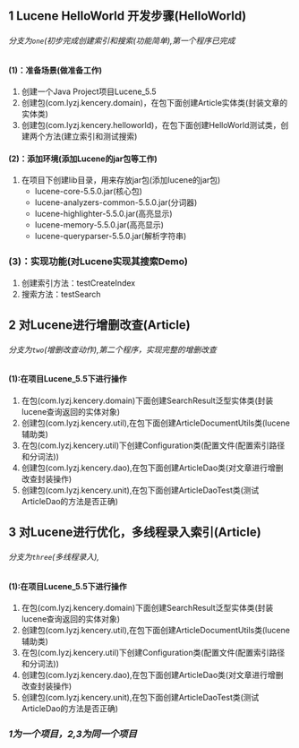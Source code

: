 ## 1 Lucene HelloWorld 开发步骤(HelloWorld)
######  *分支为`one`(初步完成创建索引和搜索(功能简单),第一个程序已完成*
#### (1)：准备场景(做准备工作)
1. 创建一个Java Project项目Lucene_5.5
2. 创建包(com.lyzj.kencery.domain)，在包下面创建Article实体类(封装文章的实体类)
3. 创建包(com.lyzj.kencery.helloworld)，在包下面创建HelloWorld测试类，创建两个方法(建立索引和测试搜索)
    
#### (2)：添加环境(添加Lucene的jar包等工作)
1. 在项目下创建lib目录，用来存放jar包(添加lucene的jar包)
    *  lucene-core-5.5.0.jar(核心包)  
    *  lucene-analyzers-common-5.5.0.jar(分词器)
    *  lucene-highlighter-5.5.0.jar(高亮显示)  
    *  lucene-memory-5.5.0.jar(高亮显示)
    *  lucene-queryparser-5.5.0.jar(解析字符串)
### (3)：实现功能(对Lucene实现其搜索Demo)
1. 创建索引方法：testCreateIndex
2. 搜索方法：testSearch    
	
## 2 对Lucene进行增删改查(Article)
######  *分支为`two`(增删改查动作),第二个程序，实现完整的增删改查* 
#### (1):在项目Lucene_5.5下进行操作
1. 在包(com.lyzj.kencery.domain)下面创建SearchResult泛型实体类(封装lucene查询返回的实体对象)
2. 创建包(com.lyzj.kencery.util),在包下面创建ArticleDocumentUtils类(lucene辅助类)
3. 在包(com.lyzj.kencery.util)下创建Configuration类(配置文件(配置索引路径和分词法))
4. 创建包(com.lyzj.kencery.dao),在包下面创建ArticleDao类(对文章进行增删改查封装操作)
5. 创建包(com.lyzj.kencery.unit),在包下面创建ArticleDaoTest类(测试ArticleDao的方法是否正确)
    
## 3 对Lucene进行优化，多线程录入索引(Article)
######  *分支为`three`(多线程录入),* 
#### (1):在项目Lucene_5.5下进行操作
1. 在包(com.lyzj.kencery.domain)下面创建SearchResult泛型实体类(封装lucene查询返回的实体对象)
2. 创建包(com.lyzj.kencery.util),在包下面创建ArticleDocumentUtils类(lucene辅助类)
3. 在包(com.lyzj.kencery.util)下创建Configuration类(配置文件(配置索引路径和分词法))
4. 创建包(com.lyzj.kencery.dao),在包下面创建ArticleDao类(对文章进行增删改查封装操作)
5. 创建包(com.lyzj.kencery.unit),在包下面创建ArticleDaoTest类(测试ArticleDao的方法是否正确)


### *1为一个项目，2,3为同一个项目*
